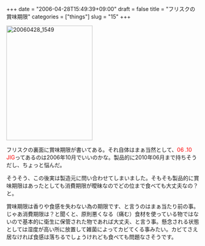 +++
date = "2006-04-28T15:49:39+09:00"
draft = false
title = "フリスクの賞味期限"
categories = ["things"]
slug = "15"
+++

<a href="/images/2006/04/20060428_1549.jpg"><img src="/images/2006/04/20060428_1549-225x300.jpg" alt="20060428_1549" width="225" height="300" class="aligncenter size-medium wp-image-2741" /></a>

フリスクの裏面に賞味期限が書いてある。それ自体はまぁ当然として、<font color="red">06 .10 JIG</font>ってあるのは2006年10月でいいのかな。製品的に2010年06月まで持ちそうだし、ちょっと悩んだ。

そうそう、この後実は製造元に問い合わせてしまいました。そもそも製品的に賞味期限はあったとしても消費期限が曖昧なのでどの位まで食べても大丈夫なの？と。

賞味期限は香りや食感を失わない為の期限です、と言うのはまぁ当たり前の事。じゃあ消費期限は？と聞くと、原則悪くなる（痛む）食材を使っている物ではないので基本的に衛生に保管された物であれば大丈夫、と言う事。懸念される状態としては湿度が高い所に放置して雑菌によってカビてくる事みたい。カビてさえ居なければ食感は落ちるでしょうけれども食べても問題なさそうです。
